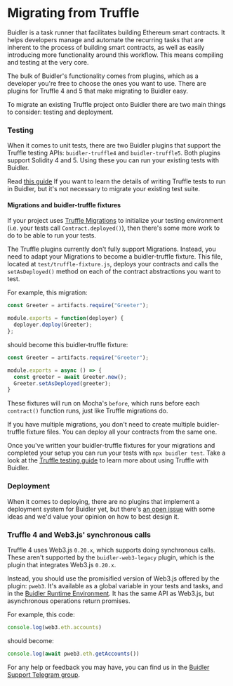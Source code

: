 # Migrating from Truffle


Buidler is a task runner that facilitates building Ethereum smart contracts. It helps developers manage and automate the recurring tasks that are inherent to the process of building smart contracts, as well as easily introducing more functionality around this workflow. This means compiling and testing at the very core.

The bulk of Buidler's functionality comes from plugins, which as a developer you're free to choose the ones you want to use. There are plugins for Truffle 4 and 5 that make migrating to Buidler easy.



To migrate an existing Truffle project onto Buidler there are 
two main things to consider: testing and deployment.

### Testing

When it comes to unit tests, there are two Buidler plugins 
that support the Truffle testing APIs: `buidler-truffle4` and `buidler-truffle5`. 
Both plugins support Solidity 4 and 5. Using these you can run your existing tests with Buidler.

Read [this guide](./truffle-testing.md) If you want to learn the details of writing Truffle tests to run in Buidler, but it's not necessary to migrate your existing test suite.

#### Migrations and buidler-truffle fixtures

If your project uses [Truffle Migrations](https://www.trufflesuite.com/docs/truffle/getting-started/running-migrations) to initialize your testing environment (i.e. your tests call `Contract.deployed()`), then there's some more work to do to be able to run your tests.

The Truffle plugins currently don't fully support Migrations. 
Instead, you need to adapt your Migrations to become a buidler-truffle fixture.
This file, located at `test/truffle-fixture.js`, deploys your contracts
and calls the `setAsDeployed()` method on each of the contract abstractions 
you want to test.

For example, this migration:

```js
const Greeter = artifacts.require("Greeter");

module.exports = function(deployer) {
  deployer.deploy(Greeter);
};

```

should become this buidler-truffle fixture:

```js
const Greeter = artifacts.require("Greeter");

module.exports = async () => {
  const greeter = await Greeter.new();
  Greeter.setAsDeployed(greeter);
}
```

These fixtures will run on Mocha's `before`, which runs before each `contract()` function runs, just like Truffle migrations do.

If you have multiple migrations, you don't need to create multiple 
buidler-truffle fixture files. You can deploy all your contracts from the same one.

Once you've written your buidler-truffle fixtures for your migrations and completed your setup you can run your tests
with `npx buidler test`. Take a look at the [Truffle testing guide](/guides/truffle-testing.md) to learn more about using Truffle with Buidler.

### Deployment

When it comes to deploying, there are no plugins that implement a deployment system for Buidler yet, but there's [an open issue](https://github.com/nomiclabs/buidler/issues/381) with some ideas and we'd value your opinion on how to best design it.

### Truffle 4 and Web3.js' synchronous calls

Truffle 4 uses Web3.js `0.20.x`, which supports doing synchronous calls. 
These aren't supported by the `buidler-web3-legacy` plugin, which is the plugin that integrates Web3.js `0.20.x`.

Instead, you should use the promisified version of Web3.js offered by the plugin: `pweb3`. It's available
as a global variable in your tests and tasks, and in the [Buidler Runtime Environment](../advanced/buidler-runtime-environment.md).
It has the same API as Web3.js, but asynchronous operations return promises.

For example, this code:

```js
console.log(web3.eth.accounts)
``` 

should become:

```js
console.log(await pweb3.eth.getAccounts())
``` 





For any help or feedback you may have, you can find us in the [Buidler Support Telegram group](http://t.me/BuidlerSupport).
